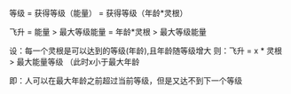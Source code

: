 等级 = 获得等级（能量） = 获得等级（年龄*灵根）

飞升 = 能量 > 最大等级能量
    = 年龄*灵根 > 最大等级能量
    
设：每一个灵根是可以达到的等级(年龄),且年龄随等级增大
则：飞升 = x * 灵根 > 最大能量等级 （此时x小于最大年龄

即：人可以在最大年龄之前超过当前等级，但是又达不到下一个等级